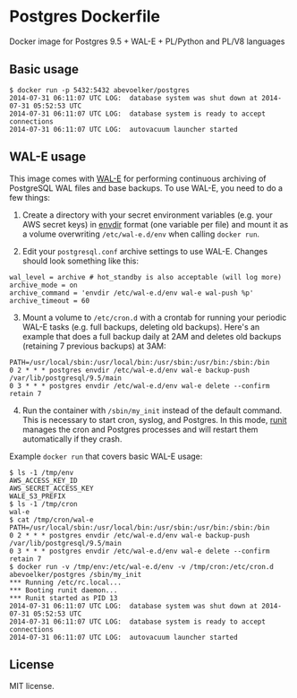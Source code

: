 # Postgres Dockerfile

Docker image for Postgres 9.5 + WAL-E + PL/Python and PL/V8 languages

## Basic usage

```
$ docker run -p 5432:5432 abevoelker/postgres
2014-07-31 06:11:07 UTC LOG:  database system was shut down at 2014-07-31 05:52:53 UTC
2014-07-31 06:11:07 UTC LOG:  database system is ready to accept connections
2014-07-31 06:11:07 UTC LOG:  autovacuum launcher started
```

## WAL-E usage

This image comes with [WAL-E][wal-e] for performing continuous archiving of PostgreSQL WAL files and base backups.  To use WAL-E, you need to do a few things:

1. Create a directory with your secret environment variables (e.g. your AWS secret keys) in [envdir][envdir] format (one variable per file) and mount it as a volume overwriting `/etc/wal-e.d/env` when calling `docker run`.

2. Edit your `postgresql.conf` archive settings to use WAL-E. Changes should look something like this:

  ```
  wal_level = archive # hot_standby is also acceptable (will log more)
  archive_mode = on
  archive_command = 'envdir /etc/wal-e.d/env wal-e wal-push %p'
  archive_timeout = 60
  ```

3. Mount a volume to `/etc/cron.d` with a crontab for running your periodic WAL-E tasks (e.g. full backups, deleting old backups).  Here's an example that does a full backup daily at 2AM and deletes old backups (retaining 7 previous backups) at 3AM:

  ```
  PATH=/usr/local/sbin:/usr/local/bin:/usr/sbin:/usr/bin:/sbin:/bin
  0 2 * * * postgres envdir /etc/wal-e.d/env wal-e backup-push /var/lib/postgresql/9.5/main
  0 3 * * * postgres envdir /etc/wal-e.d/env wal-e delete --confirm retain 7
  ```

4. Run the container with `/sbin/my_init` instead of the default command.  This is necessary to start cron, syslog, and Postgres.  In this mode, [runit][runit] manages the cron and Postgres processes and will restart them automatically if they crash.

Example `docker run` that covers basic WAL-E usage:

```
$ ls -1 /tmp/env
AWS_ACCESS_KEY_ID
AWS_SECRET_ACCESS_KEY
WALE_S3_PREFIX
$ ls -1 /tmp/cron
wal-e
$ cat /tmp/cron/wal-e
PATH=/usr/local/sbin:/usr/local/bin:/usr/sbin:/usr/bin:/sbin:/bin
0 2 * * * postgres envdir /etc/wal-e.d/env wal-e backup-push /var/lib/postgresql/9.5/main
0 3 * * * postgres envdir /etc/wal-e.d/env wal-e delete --confirm retain 7
$ docker run -v /tmp/env:/etc/wal-e.d/env -v /tmp/cron:/etc/cron.d abevoelker/postgres /sbin/my_init
*** Running /etc/rc.local...
*** Booting runit daemon...
*** Runit started as PID 13
2014-07-31 06:11:07 UTC LOG:  database system was shut down at 2014-07-31 05:52:53 UTC
2014-07-31 06:11:07 UTC LOG:  database system is ready to accept connections
2014-07-31 06:11:07 UTC LOG:  autovacuum launcher started
```

## License

MIT license.

[wal-e]:  https://github.com/wal-e/wal-e
[envdir]: https://pypi.python.org/pypi/envdir
[runit]:  http://smarden.org/runit/
